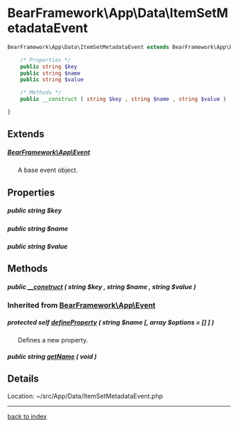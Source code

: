 # BearFramework\App\Data\ItemSetMetadataEvent

```php
BearFramework\App\Data\ItemSetMetadataEvent extends BearFramework\App\Event {

	/* Properties */
	public string $key
	public string $name
	public string $value

	/* Methods */
	public __construct ( string $key , string $name , string $value )

}
```

## Extends

##### [BearFramework\App\Event](bearframework.app.event.class.md)

&nbsp;&nbsp;&nbsp;&nbsp;&nbsp;&nbsp;A base event object.

## Properties

##### public string $key

##### public string $name

##### public string $value

## Methods

##### public [__construct](bearframework.app.data.itemsetmetadataevent.__construct.method.md) ( string $key , string $name , string $value )

### Inherited from [BearFramework\App\Event](bearframework.app.event.class.md)

##### protected self [defineProperty](bearframework.app.event.defineproperty.method.md) ( string $name [, array $options = [] ] )

&nbsp;&nbsp;&nbsp;&nbsp;&nbsp;&nbsp;Defines a new property.

##### public string [getName](bearframework.app.event.getname.method.md) ( void )

## Details

Location: ~/src/App/Data/ItemSetMetadataEvent.php

---

[back to index](index.md)

